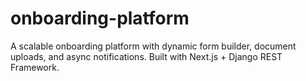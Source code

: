 # onboarding-platform
A scalable onboarding platform with dynamic form builder, document uploads, and async notifications. Built with Next.js + Django REST Framework.

